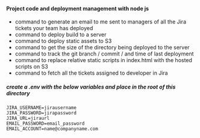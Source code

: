 #### Project code and deployment management with node js
* command to generate an email to me sent to managers of all the Jira tickets your team has deployed
* command to deploy build to a server
* command to deploy static assets to S3 
* command to get the size of the directory being deployed to the server
* command to track the git branch / commit / and time of last deployment
* command to replace relative static scripts in index.html with the hosted scripts on S3
* command to fetch all the tickets assigned to developer in Jira



##### create a .env with the below variables and place in the root of this directory
```apacheconfig
JIRA_USERNAME=jirausername
JIRA_PASSWORD=jirapassword
JIRA_URL=jiraurl
EMAIL_PASSWORD=email_password
EMAIL_ACCOUNT=name@companyname.com
```
